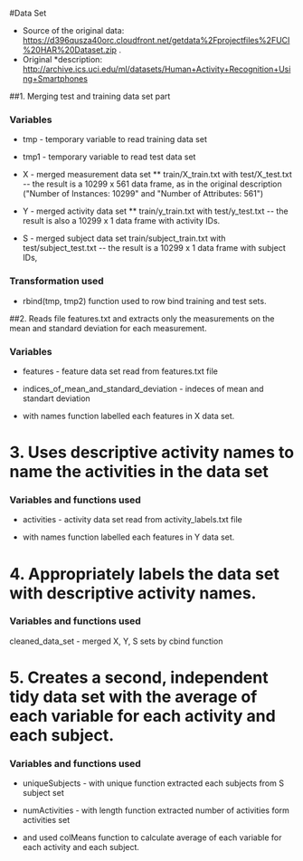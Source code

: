 #Data Set 

* Source of the original data: https://d396qusza40orc.cloudfront.net/getdata%2Fprojectfiles%2FUCI%20HAR%20Dataset.zip . 
* Original *description: http://archive.ics.uci.edu/ml/datasets/Human+Activity+Recognition+Using+Smartphones

##1. Merging test and training data set part

### Variables

* tmp  - temporary variable to read training data set
* tmp1 - temporary variable to read test data set

* X - merged measurement data set 
** train/X_train.txt with test/X_test.txt -- the result is a 10299 x 561 data frame, as in the original description ("Number of 	Instances: 10299" and "Number of Attributes: 561") 

* Y - merged activity data set 
** train/y_train.txt with test/y_test.txt -- the result is also a 10299 x 1 data frame with activity IDs.

* S - merged subject data set 
train/subject_train.txt with test/subject_test.txt -- the result is a 10299 x 1 data frame with subject IDs,

### Transformation used

* rbind(tmp, tmp2) function used to row bind training and test sets.


##2. Reads file features.txt and extracts only the measurements on the mean and standard deviation for each measurement.

### Variables

* features - feature data set read from features.txt file
* indices_of_mean_and_standard_deviation - indeces of mean and standart deviation

* with names function labelled each features in X data set. 

# 3. Uses descriptive activity names to name the activities in the data set

### Variables and functions used
 
* activities - activity data set read from activity_labels.txt file

* with names function labelled each features in Y data set. 

# 4. Appropriately labels the data set with descriptive activity names.

### Variables and functions used

cleaned_data_set  -  merged X, Y, S sets by cbind function


# 5. Creates a second, independent tidy data set with the average of each variable for each activity and each subject. 

### Variables and functions used

* uniqueSubjects - with unique function extracted each subjects from S subject set
* numActivities - with length function extracted number of activities form activities set

* and used colMeans function to calculate average of each variable for each activity and each subject. 
